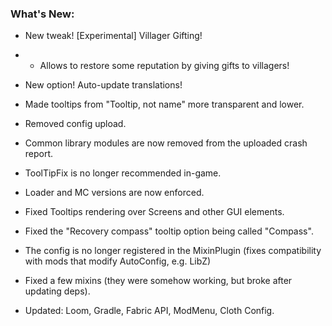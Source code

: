 ### What's New:

* New tweak! [Experimental] Villager Gifting!
* * Allows to restore some reputation by giving gifts to villagers!
* New option! Auto-update translations!


* Made tooltips from "Tooltip, not name" more transparent and lower.
* Removed config upload.
* Common library modules are now removed from the uploaded crash report.
* ToolTipFix is no longer recommended in-game.
* Loader and MC versions are now enforced.


* Fixed Tooltips rendering over Screens and other GUI elements.
* Fixed the "Recovery compass" tooltip option being called "Compass".
* The config is no longer registered in the MixinPlugin (fixes compatibility with mods that modify AutoConfig, e.g. LibZ)
* Fixed a few mixins (they were somehow working, but broke after updating deps).
* Updated: Loom, Gradle, Fabric API, ModMenu, Cloth Config.